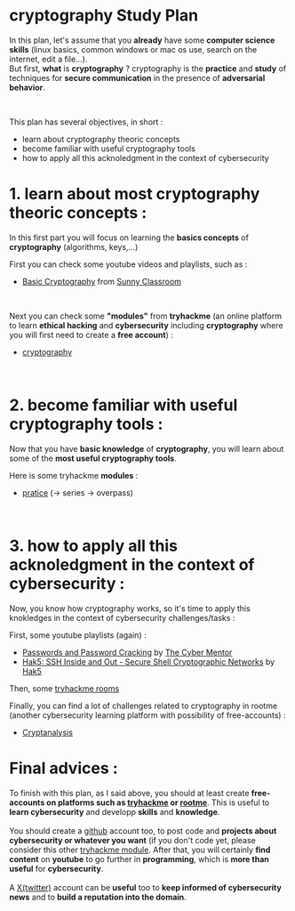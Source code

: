 # cryptography Study Plan

In this plan, let's assume that you **already** have some **computer science skills** (linux basics, common windows or mac os use, search on the internet, edit a file...). 
<br>
But first, **what** is **cryptography** ? cryptography is the **practice** and **study** of techniques for **secure communication** in the presence of **adversarial behavior**.

<br>

This plan has several objectives, in short :
- learn about cryptography theoric concepts
- become familiar with useful cryptography tools
- how to apply all this acknoledgment in the context of cybersecurity

# 1. learn about most cryptography theoric concepts :
In this first part you will focus on learning the **basics concepts** of **cryptography** (algorithms, keys,...)
<br>

First you can check some youtube videos and playlists, such as :
- [Basic Cryptography](https://www.youtube.com/playlist?list=PLSNNzog5eyduN6o4e6AKFHekbH5-37BdV) from [Sunny Classroom](https://www.youtube.com/@sunnyclassroom24)
<a/>

<br>

Next you can check some **"modules"** from **tryhackme** (an online platform to learn **ethical hacking** and **cybersecurity** including **cryptography** where you will first need to create a **free account**) :
- [cryptography](https://tryhackme.com/module/cryptography)

<br>

# 2. become familiar with useful cryptography tools :
Now that you have **basic knowledge** of **cryptography**, you will learn about some of the **most useful cryptography tools**.

Here is some tryhackme **modules** :
- [pratice](https://tryhackme.com/r/hacktivities/practice) (-> series -> overpass)
</a>

<br>

# 3. how to apply all this acknoledgment in the context of cybersecurity :

Now, you know how cryptography works, so it's time to apply this knokledges in the context of cybersecurity challenges/tasks : 

First, some youtube playlists (again) :
- [Passwords and Password Cracking](https://tryhackme.com/r/hacktivities/practice) by [The Cyber Mentor](https://www.youtube.com/@TCMSecurityAcademy)
- [Hak5: SSH Inside and Out - Secure Shell Cryptographic Networks](https://www.youtube.com/playlist?list=PLW5y1tjAOzI3IjZWkI4Qh0GP2bPTTF83a) by [Hak5](https://www.youtube.com/@hak5)
</a>

Then, some [tryhackme rooms](https://tryhackme.com/r/hacktivities/search?page=1&kind=all&searchText=cryptography)

Finally, you can find a lot of challenges related to cryptography in rootme (another cybersecurity learning platform with possibility of free-accounts) :
- [Cryptanalysis](https://www.root-me.org/en/Challenges/Cryptanalysis/)

</a>

# Final advices : 

To finish with this plan, as I said above, you should at least create **free-accounts on platforms such as [tryhackme](https://tryhackme.com) or [rootme](https://root-me.org)**. This is useful to **learn cybersecurity** and developp **skills** and **knowledge**. 
<br>
<br>
You should create a [github](https://www.github.com) account too, to post code and **projects about cybersecurity or whatever you want** (if you don't code yet, please consider this other [tryhackme module](https://tryhackme.com/module/scripting-for-pentesters). After that, you will certainly **find content** on **youtube** to go further in **programming**, which is **more than useful** for **cybersecurity**.
<br>
<br>
A [X(twitter)](https://twitter.com) account can be **useful** too to **keep informed of cybersecurity news** and to **build a reputation into the domain**.
